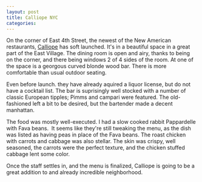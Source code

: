 ```yaml
---
layout: post
title: Calliope NYC
categories: 
---
```

On the corner of East 4th Street, the newest of the New American restaurants,
[Calliope](http://calliopenyc.com/) has soft launched. It's in a beautiful
space in a great part of the East Village. The dining room is open and airy,
thanks to being on the corner, and there being windows 2 of 4 sides of the
room. At one of the space is a georgous curved blonde wood bar. There is more
comfortable than usual outdoor seating.

  
Even before launch. they have already aquired a liquor license, but do not
have a cocktail list. The bar is suprisingly well stocked with a number of
classic European tipples; Pimms and campari were featured. The old-fashioned
left a bit to be desired, but the bartender made a decent manhattan.

  
The food was mostly well-executed. I had a slow cooked rabbit Pappardelle with
Fava beans.  It seems like they're still tweaking the menu, as the dish was
listed as having peas in place of the Fava beans. The roast chicken with
carrots and cabbage was also stellar. The skin was crispy, well seasoned, the
carrots were the perfect texture, and the chicken stuffed cabbage lent some
color.

  
Once the staff settles in, and the menu is finalized, Calliope is going to be
a great addition to and already incredible neighborhood.

